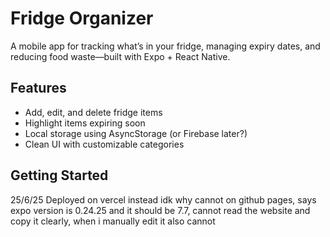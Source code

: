 # Fridge Organizer

A mobile app for tracking what’s in your fridge, managing expiry dates, and reducing food waste—built with Expo + React Native.

## Features
- Add, edit, and delete fridge items
- Highlight items expiring soon
- Local storage using AsyncStorage (or Firebase later?)
- Clean UI with customizable categories

## Getting Started

25/6/25
Deployed on vercel instead idk why cannot on github pages, says expo version is 0.24.25 and it should be 7.7, cannot read the website and copy it clearly, when i manually edit it also cannot 
